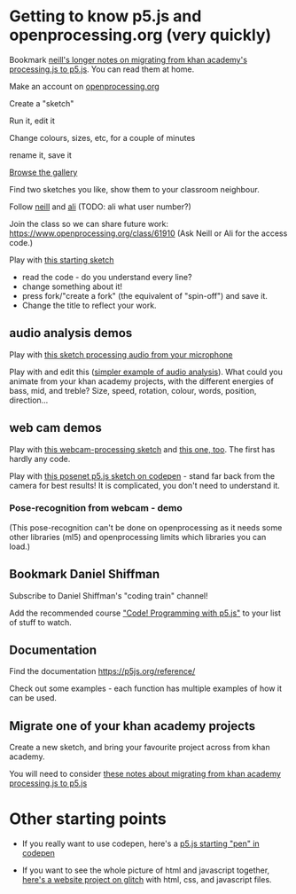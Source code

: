# Getting to know p5.js and openprocessing.org (very quickly)

Bookmark [neill's longer notes on migrating from khan academy's processing.js to p5.js](from-khan-academy-processingjs-to-p5js.md).  You can read them at home.

Make an account on [openprocessing.org](https://openprocessing.org)

Create a "sketch"

Run it, edit it

Change colours, sizes, etc, for a couple of minutes

rename it, save it

[Browse the gallery](https://www.openprocessing.org/browse/#)

Find two sketches you like, show them to your classroom neighbour.

Follow [neill](https://www.openprocessing.org/user/135249/) and [ali]() (TODO: ali what user number?)

Join the class so we can share future work: https://www.openprocessing.org/class/61910  (Ask Neill or Ali for the access code.)

Play with [this starting sketch](https://www.openprocessing.org/sketch/812085)    
* read the code - do you understand every line?
* change something about it!
* press fork/"create a fork" (the equivalent of "spin-off") and save it.  
* Change the title to reflect your work.

## audio analysis demos

Play with [this sketch processing audio from your microphone](https://www.openprocessing.org/sketch/812282)

Play with and edit this ([simpler example of audio analysis](https://www.openprocessing.org/sketch/812284/)).  What could you animate from your khan academy projects, with the different energies of bass, mid, and treble?  Size, speed, rotation, colour, words, position, direction...

## web cam demos

Play with [this webcam-processing sketch](https://www.openprocessing.org/sketch/812361) and [this one, too](https://www.openprocessing.org/sketch/812359).  The first has hardly any code.

Play with [this posenet p5.js sketch on codepen](https://codepen.io/enz0/pen/wvBzoMN) - stand far back from the camera for best results!
It is complicated, you don't need to understand it.

### Pose-recognition from webcam - demo

(This pose-recognition can't be done on openprocessing as it needs some other libraries (ml5) and openprocessing limits which libraries you can load.)

## Bookmark Daniel Shiffman

Subscribe to Daniel Shiffman's "coding train" channel!

Add the recommended course ["Code! Programming with p5.js"](https://www.youtube.com/playlist?list=PLRqwX-V7Uu6Zy51Q-x9tMWIv9cueOFTFA) to your list of stuff to watch.

## Documentation 

Find the documentation https://p5js.org/reference/

Check out some examples - each function has multiple examples of how it can be used.


## Migrate one of your khan academy projects

Create a new sketch, and bring your favourite project across from khan academy.  

You will need to consider [these notes about migrating from khan academy processing.js to p5.js](from-khan-academy-processingjs-to-p5js)


# Other starting points

* If you really want to use codepen, here's a [p5.js starting "pen" in codepen](https://codepen.io/enz0/pen/vYEXyZr?editors=1010)

* If you want to see the whole picture of html and javascript together, [here's a website project on glitch](https://glitch.com/~cyf-p5js-start) with html, css, and javascript files. 
